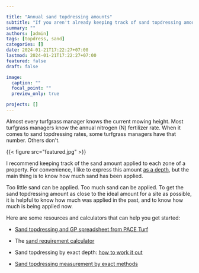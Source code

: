 ```yaml
---

title: "Annual sand topdressing amounts"
subtitle: "If you aren't already keeping track of sand topdressing amounts, I recommend you do."
summary: ""
authors: [admin]
tags: [topdress, sand]
categories: []
date: 2024-01-21T17:22:27+07:00
lastmod: 2024-01-21T17:22:27+07:00
featured: false
draft: false

image:
  caption: ""
  focal_point: ""
  preview_only: true

projects: []
---
```


Almost every turfgrass manager knows the current mowing height. Most turfgrass managers know the annual nitrogen (N) fertilizer rate. When it comes to sand topdressing rates, some turfgrass managers have that number. Others don't. 

{{< figure src="featured.jpg" >}}

I recommend keeping track of the sand amount applied to each zone of a property. For convenience, I like to express this amount [as a depth](/post/three-reasons-sand-depth/), but the main thing is to know how much sand has been applied.

Too little sand can be applied. Too much sand can be applied. To get the sand topdressing amount as close to the ideal amount for a site as possible, it is helpful to know how much was applied in the past, and to know how much is being applied now.

Here are some resources and calculators that can help you get started:

* [Sand topdressing and GP spreadsheet from PACE Turf](https://www.paceturf.org/public/sand-and-growth-potential)

* The [sand requirement calculator](https://asianturfgrass.shinyapps.io/om246/)

* Sand topdressing by exact depth: [how to work it out](/post/sand-topdressing-by-depth/)

* [Sand topdressing measurement by exact methods](/post/sand-topdressing-measurement-by-exact-methods/)

